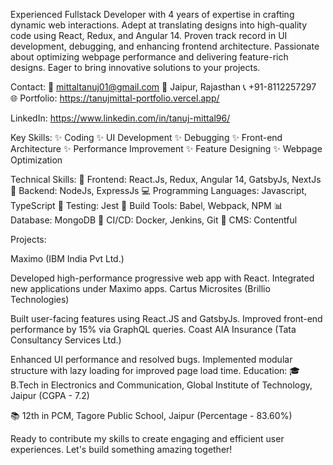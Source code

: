 Experienced Fullstack Developer with 4 years of expertise in crafting dynamic web interactions. Adept at translating designs into high-quality code using React, Redux, and Angular 14. Proven track record in UI development, debugging, and enhancing frontend architecture. Passionate about optimizing webpage performance and delivering feature-rich designs. Eager to bring innovative solutions to your projects.

Contact:
📧 mittaltanuj01@gmail.com
📍 Jaipur, Rajasthan
📞 +91-8112257297
🌐 Portfolio: https://tanujmittal-portfolio.vercel.app/

LinkedIn: https://www.linkedin.com/in/tanuj-mittal96/

Key Skills:
✨ Coding
✨ UI Development
✨ Debugging
✨ Front-end Architecture
✨ Performance Improvement
✨ Feature Designing
✨ Webpage Optimization

Technical Skills:
🚀 Frontend: React.Js, Redux, Angular 14, GatsbyJs, NextJs
🔧 Backend: NodeJs, ExpressJs
💻 Programming Languages: Javascript, TypeScript
🧪 Testing: Jest
🔨 Build Tools: Babel, Webpack, NPM
📊 Database: MongoDB
🔄 CI/CD: Docker, Jenkins, Git
📄 CMS: Contentful

Projects:

Maximo (IBM India Pvt Ltd.)

Developed high-performance progressive web app with React.
Integrated new applications under Maximo apps.
Cartus Microsites (Brillio Technologies)

Built user-facing features using React.JS and GatsbyJs.
Improved front-end performance by 15% via GraphQL queries.
Coast AIA Insurance (Tata Consultancy Services Ltd.)

Enhanced UI performance and resolved bugs.
Implemented modular structure with lazy loading for improved page load time.
Education:
🎓 B.Tech in Electronics and Communication, Global Institute of Technology, Jaipur (CGPA - 7.2)

📚 12th in PCM, Tagore Public School, Jaipur (Percentage - 83.60%)

Ready to contribute my skills to create engaging and efficient user experiences. Let's build something amazing together!
